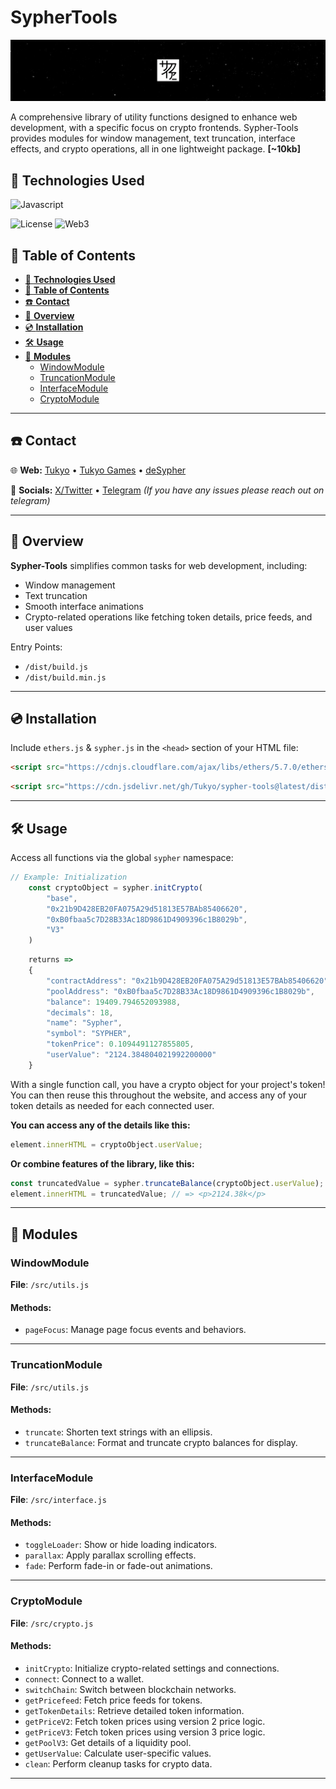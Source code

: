 # SypherTools <!-- omit in toc -->
![Banner](https://raw.githubusercontent.com/Tukyo/sypherbot-public/refs/heads/main/assets/img/readme_banner.jpg)

A comprehensive library of utility functions designed to enhance web development, with a specific focus on crypto frontends. Sypher-Tools provides modules for window management, text truncation, interface effects, and crypto operations, all in one lightweight package. **[~10kb]**

## 💾 **Technologies Used**
![Javascript](https://shields.io/badge/JavaScript-F7DF1E?logo=JavaScript&logoColor=000&style=flat-square)

![License](https://img.shields.io/badge/license-MIT-green) ![Web3](https://img.shields.io/badge/web3-ethers.js-teal)

## 📝 **Table of Contents**

- [💾 **Technologies Used**](#-technologies-used)
- [📝 **Table of Contents**](#-table-of-contents)
- [☎️ **Contact**](#️-contact)
- [🔎 **Overview**](#-overview)
- [💿 **Installation**](#-installation)
- [🛠️ **Usage**](#️-usage)
- [📂 **Modules**](#-modules)
  - [WindowModule](#windowmodule)
  - [TruncationModule](#truncationmodule)
  - [InterfaceModule](#interfacemodule)
  - [CryptoModule](#cryptomodule)
---

## ☎️ **Contact**
🌐 **Web:** [Tukyo](https://tukyowave.com/) • [Tukyo Games](https://tukyogames.com/) • [deSypher](https://desypher.net/)

📰 **Socials:** [X/Twitter](https://x.com/tukyowave/) • [Telegram](https/t.me/tukyogames) *(If you have any issues please reach out on telegram)*

---

## 🔎 **Overview**

**Sypher-Tools** simplifies common tasks for web development, including:

- Window management
- Text truncation
- Smooth interface animations
- Crypto-related operations like fetching token details, price feeds, and user values

Entry Points:
- `/dist/build.js`
- `/dist/build.min.js`

---

## 💿 **Installation**

Include `ethers.js` & `sypher.js` in the `<head>` section of your HTML file:
   ```html
   <script src="https://cdnjs.cloudflare.com/ajax/libs/ethers/5.7.0/ethers.umd.min.js"></script>
   ```
   ```html
   <script src="https://cdn.jsdelivr.net/gh/Tukyo/sypher-tools@latest/dist/build.min.js"></script>
   ```

---

## 🛠️ **Usage**

Access all functions via the global `sypher` namespace:

```javascript
// Example: Initialization
    const cryptoObject = sypher.initCrypto(
        "base",
        "0x21b9D428EB20FA075A29d51813E57BAb85406620",
        "0xB0fbaa5c7D28B33Ac18D9861D4909396c1B8029b",
        "V3"
    )
```
```javascript
    returns =>
    {
        "contractAddress": "0x21b9D428EB20FA075A29d51813E57BAb85406620",
        "poolAddress": "0xB0fbaa5c7D28B33Ac18D9861D4909396c1B8029b",
        "balance": 19409.794652093988,
        "decimals": 18,
        "name": "Sypher",
        "symbol": "SYPHER",
        "tokenPrice": 0.1094491127855805,
        "userValue": "2124.384804021992200000"
    }
```
With a single function call, you have a crypto object for your project's token! You can then reuse this throughout the website, and access any of your token details as needed for each connected user.

**You can access any of the details like this:**

```javascript
element.innerHTML = cryptoObject.userValue;
```

**Or combine features of the library, like this:**
```javascript
const truncatedValue = sypher.truncateBalance(cryptoObject.userValue);
element.innerHTML = truncatedValue; // => <p>2124.38k</p>
```

---

## 📂 **Modules**

### WindowModule
**File**: `/src/utils.js`

#### Methods: <!-- omit in toc -->
- `pageFocus`: Manage page focus events and behaviors.

---

### TruncationModule
**File**: `/src/utils.js`

#### Methods: <!-- omit in toc -->
- `truncate`: Shorten text strings with an ellipsis.
- `truncateBalance`: Format and truncate crypto balances for display.

---

### InterfaceModule
**File**: `/src/interface.js`

#### Methods: <!-- omit in toc -->
- `toggleLoader`: Show or hide loading indicators.
- `parallax`: Apply parallax scrolling effects.
- `fade`: Perform fade-in or fade-out animations.

---

### CryptoModule
**File**: `/src/crypto.js`

#### Methods: <!-- omit in toc -->
- `initCrypto`: Initialize crypto-related settings and connections.
- `connect`: Connect to a wallet.
- `switchChain`: Switch between blockchain networks.
- `getPricefeed`: Fetch price feeds for tokens.
- `getTokenDetails`: Retrieve detailed token information.
- `getPriceV2`: Fetch token prices using version 2 price logic.
- `getPriceV3`: Fetch token prices using version 3 price logic.
- `getPoolV3`: Get details of a liquidity pool.
- `getUserValue`: Calculate user-specific values.
- `clean`: Perform cleanup tasks for crypto data.

---